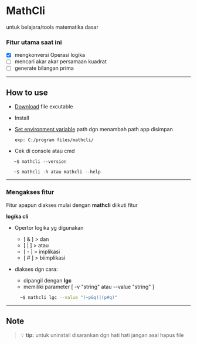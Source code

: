 # MathCli

untuk belajara/tools matematika dasar

### Fitur utama saat ini

- [x] mengkonversi Operasi logika
- [ ] mencari akar akar persamaan kuadrat
- [ ] generate bilangan prima
<!-- - [ ]  -->

---

## How to use

- [Download](https://github.com/Muammarzaki/MathCli/releases) file excutable
- Install
- [Set environment variable](https://docs.oracle.com/en/database/oracle/machine-learning/oml4r/1.5.1/oread/creating-and-modifying-environment-variables-on-windows.html#GUID-DD6F9982-60D5-48F6-8270-A27EC53807D0) path dgn menambah path app disimpan

  `exp: C:/program files/mathcli/`

- Cek di console atau cmd

```
   ~$ mathcli --version

   ~$ mathcli -h atau mathcli --help
```

---

### Mengakses fitur

Fitur apapun diakses mulai dengan **mathcli** diikuti fitur

**logika cli**

- Opertor logika yg digunakan

  - [ & ] > dan
  - [ | ] > atau
  - [ - ] > implikasi
  - [ # ] > biimplikasi

- diakses dgn cara:
  - dipangil dengan **lgc**
  - memiliki parameter [ -v "string" atau --value "string" ]

  ```bash
    ~$ mathcli lgc --value "(~p&q)|(p#q)"
  ```

---

## Note

> :bulb: **tip:** untuk uninstall disarankan dgn hati hati jangan asal hapus file
